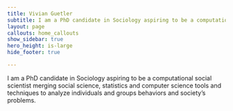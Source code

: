 ```yaml
---
title: Vivian Guetler
subtitle: I am a PhD candidate in Sociology aspiring to be a computational social scientist merging social science, statistics and computer science tools and techniques to analyze individuals and groups behaviors and society’s problems.
layout: page
callouts: home_callouts
show_sidebar: true
hero_height: is-large
hide_footer: true

---
```

I am a PhD candidate in Sociology aspiring to be a computational social scientist merging social science, statistics and computer science tools and techniques to analyze individuals and groups behaviors and society’s problems.